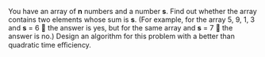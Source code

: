 You have an array of **n** numbers and a number **s**. Find out whether the array contains two elements whose sum is **s**.
(For example, for the array 5, 9, 1, 3 and **s** = 6  the answer is yes, but for the same array and **s** = 7  the answer is no.) 
Design an algorithm for this problem with a better than quadratic time eﬃciency.
